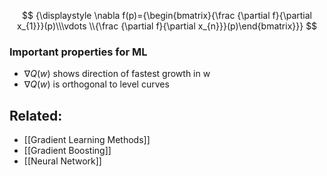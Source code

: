 $$
{\displaystyle \nabla f(p)={\begin{bmatrix}{\frac {\partial f}{\partial x_{1}}}(p)\\\vdots \\{\frac {\partial f}{\partial x_{n}}}(p)\end{bmatrix}}}
$$

### Important properties for ML
- $\nabla Q(w)$ shows direction of fastest growth in w
- $\nabla Q(w)$ is orthogonal to level curves

## Related:
- [[Gradient Learning Methods]]
- [[Gradient Boosting]]
- [[Neural Network]]
